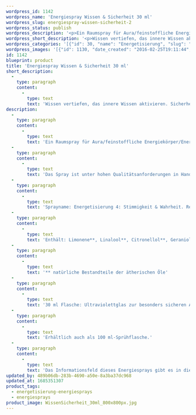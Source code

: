 ```yaml
---
wordpress_id: 1142
wordpress_name: 'Energiespray Wissen & Sicherheit 30 ml'
wordpress_slug: energiespray-wissen-sicherheit-2
wordpress_status: publish
wordpress_description: '<p>Ein Raumspray für Aura/feinstoffliche Energiekörper/Energiefelder in Räumen mit einem aktivierbaren Informationsfeld zu Wissen und Sicherheit sowie dem energetischen Zugang zu den dazugehörigen universellen Wissenspools.</p><p>Das Spray ist unter hohen Qualitätsanforderungen in Handarbeit in Deutschland hergestellt aus mehrfach gereinigtem und energetisiertem Wasser (76%, konserviert mit 96%igem Weingeist (24%). Abgestimmt auf die Energie ist die Komposition von naturreinen ätherischen Ölen* (Duftrichtung: umhüllend, tief).</p><p>Sprayname: Energetisierung 4: Stimmigkeit &amp; Wahrheit. Reihe: Energetisierung</p><p>Enthält: Limonene**, Linalool**, Citronellol**, Geraniol**, Citral**<br />** natürliche Bestandteile der ätherischen Öle</p><p>30 ml Flasche: Ultraviolettglas zur besonders sicheren Aufbewahrung mit hochwertigem, goldfarbenen Metallpumpzerstäuber (Steigrohr: Plastik). Etikett: Wasserfest, leicht energetisiert mit dem Informationsfeld des Airsprays.</p><p>Erhältlich auch als 100 ml-Sprühflasche.</p><p>Das Informationsfeld dieses Energiesprays gibt es in diesem Shop auch als <a href="https://my.feenbaum.de/produkt-kategorie/energiebilder/fotokarten/energetisierung-fotokarten/">Fotokarte</a>, <a href="https://my.feenbaum.de/produkt-kategorie/energiebilder/wandbilder/energetisierung/">Wandbild</a> und <a href="https://my.feenbaum.de/produkt-kategorie/energiekissen/energetisierung-energiekissen/">Energiekissen</a></p><p><a href="https://my.feenbaum.de/anwendung-energiesprays/">Anwendungshinweise</a></p>'
wordpress_short_description: '<p>Wissen vertiefen, das innere Wissen aktivieren. Sicherheit aus echtem Wissen heraus entwickeln</p>'
wordpress_categories: '[{"id": 30, "name": "Energetisierung", "slug": "energetisierung-energiesprays"}, {"id": 29, "name": "Energiesprays", "slug": "energiesprays"}]'
wordpress_images: '[{"id": 1130, "date_created": "2016-02-25T19:11:44", "date_created_gmt": "2016-02-25T17:11:44", "date_modified": "2016-02-25T19:11:44", "date_modified_gmt": "2016-02-25T17:11:44", "src": "https://my.feenbaum.de/wp-content/uploads/2016/02/WissenSicherheit_30ml_800x800px.jpg", "name": "WissenSicherheit_30ml_800x800px", "alt": ""}, {"id": 994, "date_created": "2016-02-25T01:52:57", "date_created_gmt": "2016-02-24T23:52:57", "date_modified": "2016-02-25T01:52:57", "date_modified_gmt": "2016-02-24T23:52:57", "src": "https://my.feenbaum.de/wp-content/uploads/2016/02/4-Wissen-Sicherheit_800x800-W-1.jpg", "name": "4-Wissen-Sicherheit_800x800-W", "alt": ""}]'
id: 1142
blueprint: product
title: 'Energiespray Wissen & Sicherheit 30 ml'
short_description:
  -
    type: paragraph
    content:
      -
        type: text
        text: 'Wissen vertiefen, das innere Wissen aktivieren. Sicherheit aus echtem Wissen heraus entwickeln'
description:
  -
    type: paragraph
    content:
      -
        type: text
        text: 'Ein Raumspray für Aura/feinstoffliche Energiekörper/Energiefelder in Räumen mit einem aktivierbaren Informationsfeld zu Wissen und Sicherheit sowie dem energetischen Zugang zu den dazugehörigen universellen Wissenspools.'
  -
    type: paragraph
    content:
      -
        type: text
        text: 'Das Spray ist unter hohen Qualitätsanforderungen in Handarbeit in Deutschland hergestellt aus mehrfach gereinigtem und energetisiertem Wasser (76%, konserviert mit 96%igem Weingeist (24%). Abgestimmt auf die Energie ist die Komposition von naturreinen ätherischen Ölen* (Duftrichtung: umhüllend, tief).'
  -
    type: paragraph
    content:
      -
        type: text
        text: 'Sprayname: Energetisierung 4: Stimmigkeit & Wahrheit. Reihe: Energetisierung'
  -
    type: paragraph
    content:
      -
        type: text
        text: 'Enthält: Limonene**, Linalool**, Citronellol**, Geraniol**, Citral**'
  -
    type: paragraph
    content:
      -
        type: text
        text: '** natürliche Bestandteile der ätherischen Öle'
  -
    type: paragraph
    content:
      -
        type: text
        text: '30 ml Flasche: Ultraviolettglas zur besonders sicheren Aufbewahrung mit hochwertigem, goldfarbenen Metallpumpzerstäuber (Steigrohr: Plastik). Etikett: Wasserfest, leicht energetisiert mit dem Informationsfeld des Airsprays.'
  -
    type: paragraph
    content:
      -
        type: text
        text: 'Erhältlich auch als 100 ml-Sprühflasche.'
  -
    type: paragraph
    content:
      -
        type: text
        text: 'Das Informationsfeld dieses Energiesprays gibt es in diesem Shop auch als Fotokarte, Wandbild und Energiekissen'
updated_by: 489b06db-283b-4690-a50e-8a3ba37dc968
updated_at: 1685351307
product_tags:
  - energetisierung-energiesprays
  - energiesprays
product_image: WissenSicherheit_30ml_800x800px.jpg
---
```

